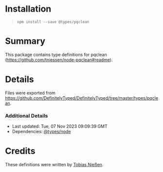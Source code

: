 # Installation
> `npm install --save @types/pqclean`

# Summary
This package contains type definitions for pqclean (https://github.com/tniessen/node-pqclean#readme).

# Details
Files were exported from https://github.com/DefinitelyTyped/DefinitelyTyped/tree/master/types/pqclean.

### Additional Details
 * Last updated: Tue, 07 Nov 2023 09:09:39 GMT
 * Dependencies: [@types/node](https://npmjs.com/package/@types/node)

# Credits
These definitions were written by [Tobias Nießen](https://github.com/tniessen).
